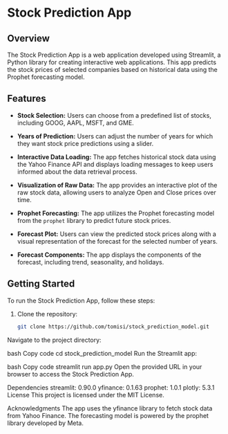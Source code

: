 # Stock Prediction App

## Overview

The Stock Prediction App is a web application developed using Streamlit, a Python library for creating interactive web applications. This app predicts the stock prices of selected companies based on historical data using the Prophet forecasting model.

## Features

- **Stock Selection:** Users can choose from a predefined list of stocks, including GOOG, AAPL, MSFT, and GME.

- **Years of Prediction:** Users can adjust the number of years for which they want stock price predictions using a slider.

- **Interactive Data Loading:** The app fetches historical stock data using the Yahoo Finance API and displays loading messages to keep users informed about the data retrieval process.

- **Visualization of Raw Data:** The app provides an interactive plot of the raw stock data, allowing users to analyze Open and Close prices over time.

- **Prophet Forecasting:** The app utilizes the Prophet forecasting model from the `prophet` library to predict future stock prices.

- **Forecast Plot:** Users can view the predicted stock prices along with a visual representation of the forecast for the selected number of years.

- **Forecast Components:** The app displays the components of the forecast, including trend, seasonality, and holidays.

## Getting Started

To run the Stock Prediction App, follow these steps:

1. Clone the repository:

   ```bash
   git clone https://github.com/tomisi/stock_prediction_model.git
Navigate to the project directory:

bash
Copy code
cd stock_prediction_model
Run the Streamlit app:

bash
Copy code
streamlit run app.py
Open the provided URL in your browser to access the Stock Prediction App.

Dependencies
streamlit: 0.90.0
yfinance: 0.1.63
prophet: 1.0.1
plotly: 5.3.1
License
This project is licensed under the MIT License.

Acknowledgments
The app uses the yfinance library to fetch stock data from Yahoo Finance.
The forecasting model is powered by the prophet library developed by Meta.

